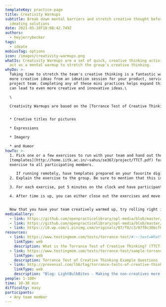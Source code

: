 ```yaml
---
templateKey: practice-page
title: Creativity Warmups
subtitle: Break down mental barriers and stretch creative thought before
  ideating solutions
date: 2021-05-10T18:08:42.749Z
authors:
  - heyjerrybecker
tags:
  - ideate
mobiusTag: options
icon: /images/creativity-warmups.png
whatIs: Creativity Warmups are a set of quick, creative thinking activities that
  act as a mental warmup to stretch the group's creative thinking.
whyDo: >-
  Taking time to stretch the team's creative thinking is a fantastic way to get
  more creative ideas from an ideation session for your product, service, or
  project team. Completing any of these mini practices helps expand thinking and
  can lead to even more creative and innovative ideas.\

  \

  Creativity Warmups are based on the [Torrance Test of Creative Thinking](https://www.testingmom.com/tests/torrance-test/#:~:text=What%20is%20the%20Torrance%20Test,child%20may%20have%20already%20taken.) (TTCT). **The TTCT** assess how creatively a person's mind works and are often given to children to determine advanced placement or as part of an entrance examination. They are very different from intelligence and reasoning tests your child may have already taken. Instead of traditionally taught subjects such as reading or math, these tests assess creativity. Testers are scored on a number of aspects. This includes:


  * Creative titles for pictures

  * Expressions

  * Imagery

  * and Humor
howTo: >-
  1. Pick one or a few exercises to run with your team and hand out the
  [templates](http://home.iitk.ac.in/~sahus/se367/project/TTCT.pdf) for each
  exercise to all participating members. 

     If running remotely, have templates prepared on your favorite digital whiteboarding tool (Miro, Mural, Jamboard, etc).
  2. Explain the exercise to the group. Be sure to mention that this is to stretch creative thinking, so big, wild, and unique ideas are most valuable. For each exercise, the point is for team members to come up with ideas they think no one else will come up with - this helps participants push past obvious answers and explore more creative ideas (see where this is going? 😉 )

  3. For each exercise, put 5 minutes on the clock and have participants silently work on their ideas. If they run out of room, have extra templates printed out to hand to them so they can keep ideating. Don't worry about allocating points to each idea...this is just for warming up our brains!

  4. After time is up, you can either close out the exercises and move right into an ideation session OR you can have team members share their ideas with the group. If you want you can even open a dot-voting round to have people vote on their favorite ideas and award the winner of the most votes some kind of creative trophy 🏆💡


  Now that you have your team creatively warmed up, try rolling right into an ideation session for your product and see the creative ideas that emerge!
mediaGallery:
  - link: https://github.com/openpracticelibrary/opl-media/blob/master/Creativity%20Warmups.png?raw=true
  - link: https://github.com/openpracticelibrary/opl-media/blob/master/Creativity%20Warmups%202.jpeg?raw=true
  - link: https://i0.wp.com/i.pinimg.com/originals/07/f0/c3/07f0c30bcf688b0582fcbe72956283fd.png?w=800&ssl=1
resources:
  - link: https://www.testingmom.com/tests/torrance-test/#:~:text=What%20is%20the%20Torrance%20Test,child%20may%20have%20already%20taken.
    linkType: web
    description: What is the Torrance Test of Creative Thinking? (TTCT)
  - link: https://www.testingmom.com/tests/torrance-test/sample-torrance-practice-questions/
    linkType: web
    description: Torrance Test of Creative Thinking Example Questions
  - link: http://provensal.com/lbb/tag/torrance-tests-of-creative-thinking/
    linkType: web
    description: "Blog: LightBulbBites - Making the non-creatives more creative"
people: 1-100+
time: 10-30 min
difficulty: easy
participants:
  - Any team member
---
```

